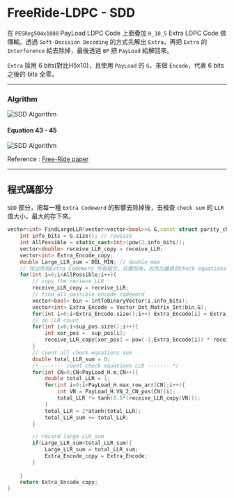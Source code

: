 # FreeRide-LDPC - SDD
在 `PEGReg504x1008` PayLoad LDPC Code 上面疊加 `H_10_5` Extra LDPC Code 做傳輸。透過 `Soft-Decision Decoding` 的方式先解出 `Extra`，再把 `Extra` 的 `Interference` 給去除掉，最後透過 `BP` 把 `PayLoad` 給解回來。

`Extra` 採用 6 bits(對比H5x10)，且使用 `PayLoad` 的 `G`，來做 `Encode`，代表 6 bits 之後的 bits 全零。

----
### Algrithm
![SDD Algorithm](https://github.com/ChouGiGiNYCU/LDPC/tree/main/Free_ride/SDD/img/SDD_Alg.png)
#### Equation 43 - 45
![SDD Algorithm](https://github.com/ChouGiGiNYCU/LDPC/tree/main/Free_ride/SDD/img/SDD_equation.png)

Reference : [Free-Ride paper](https://ieeexplore.ieee.org/document/9584875)

---

## 程式碼部分
`SDD` 部分，把每一種 `Extra Codeword` 的影響去除掉後，去檢查 `check sum` 的 `LLR` 值大小，最大的存下來。
``` c++ =
vector<int> FindLargeLLR(vector<vector<bool>>& G,const struct parity_check& PayLoad_H,const vector<double>& receive_LLR,vector<int>& sup_pos){
    int info_bits = G.size(); // rowsize
    int AllPossible = static_cast<int>(pow(2,info_bits));
    vector<double> receive_LLR_copy = receive_LLR;
    vector<int> Extra_Encode_copy;
    double Large_LLR_sum = DBL_MIN; // double max
    // 找出所有Extra CodeWord 所有組合，且疊加後，去找出最佳的check equations的LLR
    for(int i=0;i<AllPossible;i++){
        // copy the recieve_LLR
        receive_LLR_copy = receive_LLR;
        // find all possible encode codeword
        vector<bool> bin = intToBinaryVector(i,info_bits);
        vector<int> Extra_Encode = Vector_Dot_Matrix_Int(bin,G);
        for(int i=0;i<Extra_Encode.size();i++) Extra_Encode[i] = Extra_Encode[i]%2;
        // do LLR count 
        for(int i=0;i<sup_pos.size();i++){
            int xor_pos =  sup_pos[i];
            receive_LLR_copy[xor_pos] = pow(-1,Extra_Encode[i]) * receive_LLR[xor_pos];
        } 
        // count all check equations sum
        double total_LLR_sum = 0;
        /* ------- count check equations LLR ------- */
        for(int CN=0;CN<PayLoad_H.m;CN++){
            double total_LLR = 1;
            for(int i=0;i<PayLoad_H.max_row_arr[CN];i++){
                int VN = PayLoad_H.VN_2_CN_pos[CN][i];
                total_LLR *= tanh(0.5*(receive_LLR_copy[VN])); 
            }
            total_LLR = 2*atanh(total_LLR);
            total_LLR_sum += total_LLR; 
        }

        // record large LLR_sum 
        if(Large_LLR_sum<total_LLR_sum){
            Large_LLR_sum = total_LLR_sum;
            Extra_Encode_copy = Extra_Encode;
        }
        
    }
    return Extra_Encode_copy;
}
```